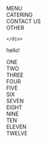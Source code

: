<!DOCTYPE html>

<html>
    <head>
        <meta charset="UTF-8">
        <link rel="stylesheet" type="text/css" href="git_pages.css">
        <title>Playing with Responsive!</title>
    </head>
<body>
<nav>
    <div id="header">
      <div class="top_element"> MENU </div>
      <div class="top_element"> CATERING </div>
      <div class="top_element"> CONTACT US </div>
      <div class="top_element"> OTHER </div>

    </div>
  </nav>
    <p>hello!</p>
    <div class="cards">
        <!-- a div doesn't need an id if it has a class -->
        <div class="card">ONE</div>
        <div class="card">TWO</div>
        <div class="card">THREE</div>
        <div class="card">FOUR</div>
        <div class="card">FIVE</div>
        <div class="card">SIX</div>
        <div class="card">SEVEN</div>
        <div class="card">EIGHT</div>
        <div class="card">NINE</div>
        <div class="card">TEN</div>
        <div class="card">ELEVEN</div>
        <div class="card">TWELVE</div>
      </div>
  </body>
</body>
</html>
